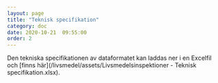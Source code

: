 ```yaml
---
layout: page
title: "Teknisk specifikation"
category: doc
date: 2020-10-21  09:55:00
order: 2
---
```

Den tekniska specifikationen av dataformatet kan laddas ner i en Excelfil och [finns här](/livsmedel/assets/Livsmedelsinspektioner - Teknisk specifikation.xlsx).
